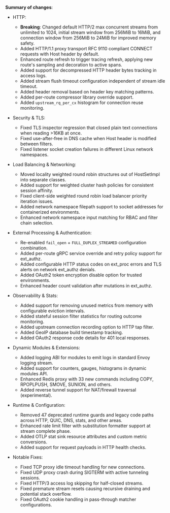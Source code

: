 **Summary of changes**:

* HTTP:
  - **Breaking**: Changed default HTTP/2 max concurrent streams from unlimited to 1024, initial stream window from 256MiB to 16MiB, and connection window from 256MiB to 24MiB for improved memory safety.
  - Added HTTP/1.1 proxy transport RFC 9110 compliant CONNECT requests with Host header by default.
  - Enhanced route refresh to trigger tracing refresh, applying new route's sampling and decoration to active spans.
  - Added support for decompressed HTTP header bytes tracking in access logs.
  - Added stream flush timeout configuration independent of stream idle timeout.
  - Added header removal based on header key matching patterns.
  - Added per-route compressor library override support.
  - Added ``upstream_rq_per_cx`` histogram for connection reuse monitoring.

* Security & TLS:
  - Fixed TLS inspector regression that closed plain text connections when reading >16KB at once.
  - Fixed use-after-free in DNS cache when Host header is modified between filters.
  - Fixed listener socket creation failures in different Linux network namespaces.

* Load Balancing & Networking:
  - Moved locality weighted round robin structures out of HostSetImpl into separate classes.
  - Added support for weighted cluster hash policies for consistent session affinity.
  - Fixed client-side weighted round robin load balancer priority iteration issues.
  - Added network namespace filepath support to socket addresses for containerized environments.
  - Enhanced network namespace input matching for RBAC and filter chain selection.

* External Processing & Authentication:
  - Re-enabled ``fail_open`` + ``FULL_DUPLEX_STREAMED`` configuration combination.
  - Added per-route gRPC service override and retry policy support for ext_authz.
  - Added configurable HTTP status codes on ext_proc errors and TLS alerts on network ext_authz denials.
  - Added OAuth2 token encryption disable option for trusted environments.
  - Enhanced header count validation after mutations in ext_authz.

* Observability & Stats:
  - Added support for removing unused metrics from memory with configurable eviction intervals.
  - Added stateful session filter statistics for routing outcome monitoring.
  - Added upstream connection recording option to HTTP tap filter.
  - Added GeoIP database build timestamp tracking.
  - Added OAuth2 response code details for 401 local responses.

* Dynamic Modules & Extensions:
  - Added logging ABI for modules to emit logs in standard Envoy logging stream.
  - Added support for counters, gauges, histograms in dynamic modules API.
  - Enhanced Redis proxy with 33 new commands including COPY, RPOPLPUSH, SMOVE, SUNION, and others.
  - Added reverse tunnel support for NAT/firewall traversal (experimental).

* Runtime & Configuration:
  - Removed 47 deprecated runtime guards and legacy code paths across HTTP, QUIC, DNS, stats, and other areas.
  - Enhanced rate limit filter with substitution formatter support at stream complete phase.
  - Added OTLP stat sink resource attributes and custom metric conversions.
  - Added support for request payloads in HTTP health checks.

* Notable Fixes:
  - Fixed TCP proxy idle timeout handling for new connections.
  - Fixed UDP proxy crash during SIGTERM with active tunneling sessions.
  - Fixed HTTP/3 access log skipping for half-closed streams.
  - Fixed premature stream resets causing recursive draining and potential stack overflow.
  - Fixed OAuth2 cookie handling in pass-through matcher configurations.
